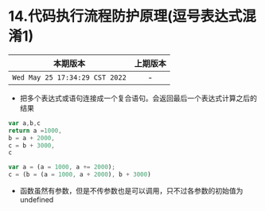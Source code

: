 # 14.代码执行流程防护原理(逗号表达式混淆1)

|本期版本| 上期版本
|:---:|:---:
`Wed May 25 17:34:29 CST 2022` | -

* 把多个表达式或语句连接成一个复合语句。会返回最后一个表达式计算之后的结果

```js
var a,b,c
return a =1000,
b = a + 2000,
c = b + 3000,
c
```

```js
var a = (a = 1000, a += 2000);
c = (b = (a = 1000, a + 2000), b + 3000)
``` 

* 函数虽然有参数，但是不传参数也是可以调用，只不过各参数的初始值为 undefined